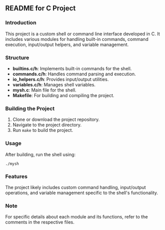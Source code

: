 
## README for C Project

### Introduction
This project is a custom shell or command line interface developed in C. It includes various modules for handling built-in commands, command execution, input/output helpers, and variable management.

### Structure
- **builtins.c/h**: Implements built-in commands for the shell.
- **commands.c/h**: Handles command parsing and execution.
- **io_helpers.c/h**: Provides input/output utilities.
- **variables.c/h**: Manages shell variables.
- **mysh.c**: Main file for the shell.
- **Makefile**: For building and compiling the project.

### Building the Project
1. Clone or download the project repository.
2. Navigate to the project directory.
3. Run `make` to build the project.

### Usage
After building, run the shell using:
```
./mysh
```

### Features
The project likely includes custom command handling, input/output operations, and variable management specific to the shell's functionality.

### Note
For specific details about each module and its functions, refer to the comments in the respective files.
